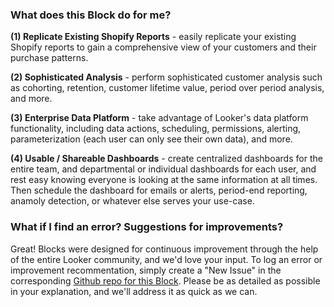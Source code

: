 ### What does this Block do for me?

**(1) Replicate Existing Shopify Reports** - easily replicate your existing Shopify reports to gain a comprehensive view of your customers and their purchase patterns.

**(2) Sophisticated Analysis** - perform sophisticated customer analysis such as cohorting, retention, customer lifetime value, period over period analysis, and more.

**(3) Enterprise Data Platform** - take advantage of Looker's data platform functionality, including data actions, scheduling, permissions, alerting, parameterization (each user can only see their own data), and more.

**(4) Usable / Shareable Dashboards** - create centralized dashboards for the entire team, and departmental or individual dashboards for each user, and rest easy knowing everyone is looking at the same information at all times. Then schedule the dashboard for emails or alerts, period-end reporting, anamoly detection, or whatever else serves your use-case.



### What if I find an error? Suggestions for improvements?

Great! Blocks were designed for continuous improvement through the help of the entire Looker community, and we'd love your input. To log an error or improvement recommentation, simply create a "New Issue" in the corresponding [Github repo for this Block](https://github.com/llooker/shopify_stitch_block/issues). Please be as detailed as possible in your explanation, and we'll address it as quick as we can.
